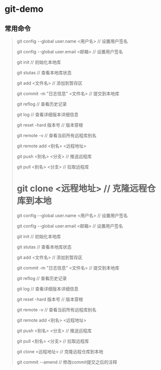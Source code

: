 # git-demo

## 常用命令
> git config --global user.name  <用户名> // 设置用户签名
>
> git config --global user.email  <邮箱>	// 设置用户签名
>
> git init	 // 初始化本地库
>
> git stutas	// 查看本地库状态
>
> git add <文件名> // 添加到暂存区
>
> git commit -m "日志信息" <文件名>	 // 提交到本地库
>
> git reflog	// 查看历史记录
>
> git log	 // 查看详细版本详细信息
>
> git reset -hard 版本号	 // 版本穿梭
>
> git remote -v 	 // 查看当前所有远程库别名
>
> git remote add <别名> <远程地址>
>
> git push <别名> <分支>	// 推送远程库
>
> git pull <别名> <分支>	 // 拉取远程库
>
> git clone <远程地址>	// 克隆远程仓库到本地
> =======
>
> git config --global user.name  <用户名> // 设置用户签名  
>
> git config --global user.email  <邮箱> // 设置用户签名
>
> git init // 初始化本地库
>
> git stutas // 查看本地库状态
>
> git add <文件名> // 添加到暂存区
>
> git commit -m "日志信息" <文件名> // 提交到本地库
>
> git reflog // 查看历史记录
>
> git log // 查看详细版本详细信息
>
> git reset -hard 版本号 // 版本穿梭
>
> git remote -v // 查看当前所有远程库别名
>
> git remote add <别名> <远程地址>
>
> git push <别名> <分支> // 推送远程库
>
> git pull <别名> <分支> // 拉取远程库
>
> git clone <远程地址> // 克隆远程仓库到本地  
> 
> git commit --amend // 修改commit提交之后的注释  